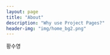 ```yaml
---
layout: page
title: "About"
description: "Why use Project Pages?"
header-img: "img/home_bg2.png"
---
```


황수영
	